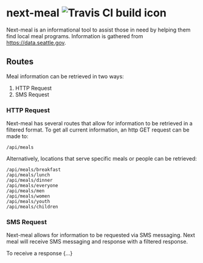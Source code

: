 # next-meal ![Travis CI build icon](https://travis-ci.org/Next-Meal/next-meal.svg?branch=master)

Next-meal is an informational tool to assist those in need by helping them find local meal programs.
Information is gathered from <https://data.seattle.gov>.

## Routes

Meal information can be retrieved in two ways:
  1. HTTP Request
  2. SMS Request

### HTTP Request

Next-meal has several routes that allow for information to be retrieved in a filtered format.
To get all current information, an http GET request can be made to:

```
/api/meals
```

Alternatively, locations that serve specific meals or people can be retrieved:

```
/api/meals/breakfast
/api/meals/lunch
/api/meals/dinner
/api/meals/everyone
/api/meals/men
/api/meals/women
/api/meals/youth
/api/meals/children
```

### SMS Request

Next-meal allows for information to be requested via SMS messaging. Next meal will receive SMS messaging and response with a filtered response.

To receive a response {...}

